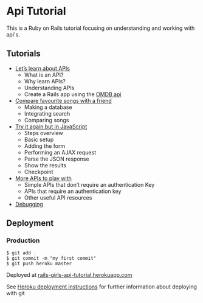 # Api Tutorial

This is a Ruby on Rails tutorial focusing on understanding and working with api's.

## Tutorials
- [Let’s learn about APIs](http://rails-girls-api-tutorial.herokuapp.com/)
  - What is an API?
  - Why learn APIs?
  - Understanding APIs
  - Create a Rails app using the [OMDB api](http://www.omdbapi.com/)
- [Compare favourite songs with a friend](http://rails-girls-api-tutorial.herokuapp.com/compare-favourite-songs.html)
  - Making a database
  - Integrating search
  - Comparing songs
- [Try it again but in JavaScript](http://rails-girls-api-tutorial.herokuapp.com/omdb-javascript.html)
  - Steps overview
  - Basic setup
  - Adding the form
  - Performing an AJAX request
  - Parse the JSON response
  - Show the results
  - Checkpoint
- [More APIs to play with](http://rails-girls-api-tutorial.herokuapp.com/api-list.html)
  - Simple APIs that don’t require an authentication Key
  - APIs that require an authentication key
  - Other useful API resources
- [Debugging](http://rails-girls-api-tutorial.herokuapp.com/debugging.html)

## Deployment

### Production
```
$ git add .
$ git commit -m "my first commit"
$ git push heroku master
```

Deployed at [rails-girls-api-tutorial.herokuapp.com](http://rails-girls-api-tutorial.herokuapp.com/)

See [Heroku deployment instructions](https://devcenter.heroku.com/articles/git) for further information about deploying with git
